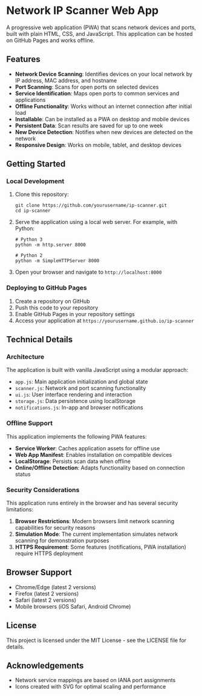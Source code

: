 # Network IP Scanner Web App

A progressive web application (PWA) that scans network devices and ports, built with plain HTML, CSS, and JavaScript. This application can be hosted on GitHub Pages and works offline.

## Features

- **Network Device Scanning**: Identifies devices on your local network by IP address, MAC address, and hostname
- **Port Scanning**: Scans for open ports on selected devices
- **Service Identification**: Maps open ports to common services and applications
- **Offline Functionality**: Works without an internet connection after initial load
- **Installable**: Can be installed as a PWA on desktop and mobile devices
- **Persistent Data**: Scan results are saved for up to one week
- **New Device Detection**: Notifies when new devices are detected on the network
- **Responsive Design**: Works on mobile, tablet, and desktop devices

## Getting Started

### Local Development

1. Clone this repository:
   ```
   git clone https://github.com/yourusername/ip-scanner.git
   cd ip-scanner
   ```

2. Serve the application using a local web server. For example, with Python:
   ```
   # Python 3
   python -m http.server 8000
   
   # Python 2
   python -m SimpleHTTPServer 8000
   ```

3. Open your browser and navigate to `http://localhost:8000`

### Deploying to GitHub Pages

1. Create a repository on GitHub
2. Push this code to your repository
3. Enable GitHub Pages in your repository settings
4. Access your application at `https://yourusername.github.io/ip-scanner`

## Technical Details

### Architecture

The application is built with vanilla JavaScript using a modular approach:

- `app.js`: Main application initialization and global state
- `scanner.js`: Network and port scanning functionality
- `ui.js`: User interface rendering and interaction
- `storage.js`: Data persistence using localStorage
- `notifications.js`: In-app and browser notifications

### Offline Support

This application implements the following PWA features:

- **Service Worker**: Caches application assets for offline use
- **Web App Manifest**: Enables installation on compatible devices
- **LocalStorage**: Persists scan data when offline
- **Online/Offline Detection**: Adapts functionality based on connection status

### Security Considerations

This application runs entirely in the browser and has several security limitations:

1. **Browser Restrictions**: Modern browsers limit network scanning capabilities for security reasons
2. **Simulation Mode**: The current implementation simulates network scanning for demonstration purposes
3. **HTTPS Requirement**: Some features (notifications, PWA installation) require HTTPS deployment

## Browser Support

- Chrome/Edge (latest 2 versions)
- Firefox (latest 2 versions)
- Safari (latest 2 versions)
- Mobile browsers (iOS Safari, Android Chrome)

## License

This project is licensed under the MIT License - see the LICENSE file for details.

## Acknowledgements

- Network service mappings are based on IANA port assignments
- Icons created with SVG for optimal scaling and performance